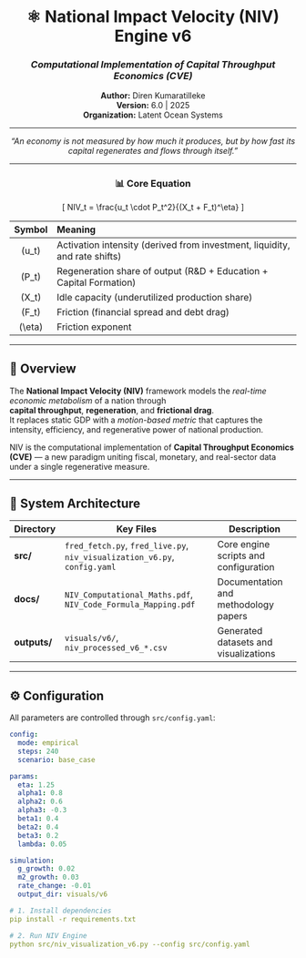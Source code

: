 <div align="center">

# ⚛️ National Impact Velocity (NIV) Engine v6  
### *Computational Implementation of Capital Throughput Economics (CVE)*  

**Author:** Diren Kumaratilleke  
**Version:** 6.0 | 2025  
**Organization:** Latent Ocean Systems  

---

<p align="center">
  <em>
  “An economy is not measured by how much it produces,  
  but by how fast its capital regenerates and flows through itself.”  
  </em>
</p>

---

### 📊 Core Equation

\[
NIV_t = \frac{u_t \cdot P_t^2}{(X_t + F_t)^\eta}
\]

| Symbol | Meaning |
|:--:|:--|
| \(u_t\) | Activation intensity (derived from investment, liquidity, and rate shifts) |
| \(P_t\) | Regeneration share of output (R&D + Education + Capital Formation) |
| \(X_t\) | Idle capacity (underutilized production share) |
| \(F_t\) | Friction (financial spread and debt drag) |
| \(\eta\) | Friction exponent |

</div>

---

## 🧠 Overview
The **National Impact Velocity (NIV)** framework models the *real-time economic metabolism* of a nation through  
**capital throughput**, **regeneration**, and **frictional drag**.  
It replaces static GDP with a *motion-based metric* that captures the intensity, efficiency, and regenerative power of national production.

NIV is the computational implementation of **Capital Throughput Economics (CVE)** — a new paradigm uniting fiscal, monetary, and real-sector data under a single regenerative measure.

---

## 🧩 System Architecture

| Directory | Key Files | Description |
|------------|------------|-------------|
| **src/** | `fred_fetch.py`, `fred_live.py`, `niv_visualization_v6.py`, `config.yaml` | Core engine scripts and configuration |
| **docs/** | `NIV_Computational_Maths.pdf`, `NIV_Code_Formula_Mapping.pdf` | Documentation and methodology papers |
| **outputs/** | `visuals/v6/`, `niv_processed_v6_*.csv` | Generated datasets and visualizations |

---

## ⚙️ Configuration

All parameters are controlled through `src/config.yaml`:
```yaml
config:
  mode: empirical
  steps: 240
  scenario: base_case

params:
  eta: 1.25
  alpha1: 0.8
  alpha2: 0.6
  alpha3: -0.3
  beta1: 0.4
  beta2: 0.4
  beta3: 0.2
  lambda: 0.05

simulation:
  g_growth: 0.02
  m2_growth: 0.03
  rate_change: -0.01
  output_dir: visuals/v6

# 1. Install dependencies
pip install -r requirements.txt

# 2. Run NIV Engine
python src/niv_visualization_v6.py --config src/config.yaml

